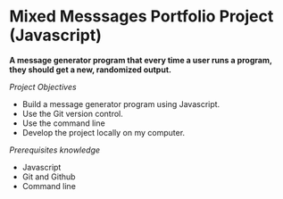 Mixed Messsages Portfolio Project (Javascript)
=============================================
**A message generator program that every time a user runs a program,
they should get a new, randomized output.**

*Project Objectives*
+ Build a message generator program using Javascript.
+ Use the Git version control.
+ Use the command line
+ Develop the project locally on my computer.

*Prerequisites knowledge*
+ Javascript
+ Git and Github
+ Command line


